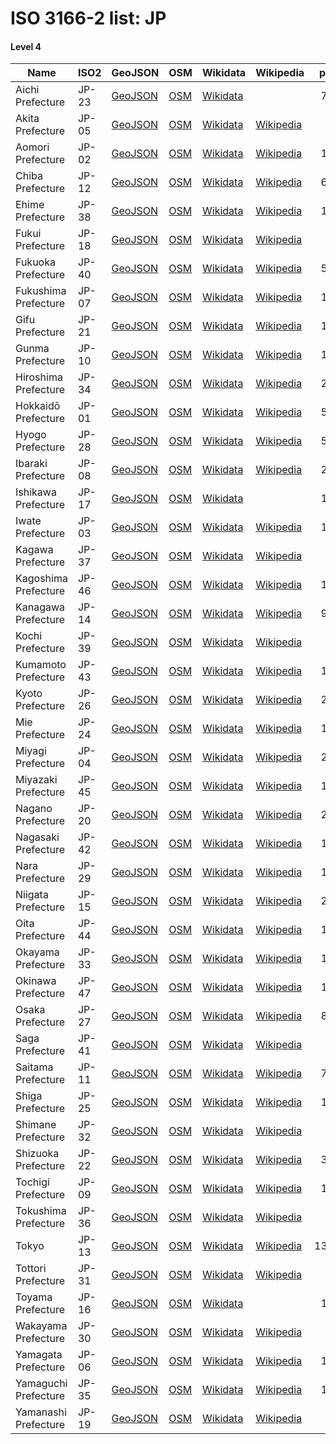# ISO 3166-2 list: JP


#### Level 4
Name | ISO2 | GeoJSON | OSM | Wikidata | Wikipedia | population 
--- | --- | --- | --- | --- | --- | --: 
Aichi Prefecture | JP-23 | [GeoJSON](../../export/geojson/q8/iso2/JP/JP-23.geojson) | [OSM](https://www.openstreetmap.org/relation/3560336) | [Wikidata](https://www.wikidata.org/wiki/Q80434) |  | 7,549,594
Akita Prefecture | JP-05 | [GeoJSON](../../export/geojson/q8/iso2/JP/JP-05.geojson) | [OSM](https://www.openstreetmap.org/relation/3791413) | [Wikidata](https://www.wikidata.org/wiki/Q81863) | [Wikipedia](http://en.wikipedia.org/wiki/ja%3A%E7%A7%8B%E7%94%B0%E7%9C%8C) | 965,927
Aomori Prefecture | JP-02 | [GeoJSON](../../export/geojson/q8/iso2/JP/JP-02.geojson) | [OSM](https://www.openstreetmap.org/relation/1834655) | [Wikidata](https://www.wikidata.org/wiki/Q71699) | [Wikipedia](http://en.wikipedia.org/wiki/ja%3A%E9%9D%92%E6%A3%AE%E7%9C%8C) | 1,249,314
Chiba Prefecture | JP-12 | [GeoJSON](../../export/geojson/q8/iso2/JP/JP-12.geojson) | [OSM](https://www.openstreetmap.org/relation/2679957) | [Wikidata](https://www.wikidata.org/wiki/Q80011) | [Wikipedia](http://en.wikipedia.org/wiki/ja%3A%E5%8D%83%E8%91%89%E7%9C%8C) | 6,279,026
Ehime Prefecture | JP-38 | [GeoJSON](../../export/geojson/q8/iso2/JP/JP-38.geojson) | [OSM](https://www.openstreetmap.org/relation/3795063) | [Wikidata](https://www.wikidata.org/wiki/Q123376) | [Wikipedia](http://en.wikipedia.org/wiki/ja%3A%E6%84%9B%E5%AA%9B%E7%9C%8C) | 1,338,811
Fukui Prefecture | JP-18 | [GeoJSON](../../export/geojson/q8/iso2/JP/JP-18.geojson) | [OSM](https://www.openstreetmap.org/relation/357112) | [Wikidata](https://www.wikidata.org/wiki/Q133879) | [Wikipedia](http://en.wikipedia.org/wiki/ja%3A%E7%A6%8F%E4%BA%95%E7%9C%8C) | 767,742
Fukuoka Prefecture | JP-40 | [GeoJSON](../../export/geojson/q8/iso2/JP/JP-40.geojson) | [OSM](https://www.openstreetmap.org/relation/1553735) | [Wikidata](https://www.wikidata.org/wiki/Q123258) | [Wikipedia](http://en.wikipedia.org/wiki/ja%3A%E7%A6%8F%E5%B2%A1%E7%9C%8C) | 5,110,113
Fukushima Prefecture | JP-07 | [GeoJSON](../../export/geojson/q8/iso2/JP/JP-07.geojson) | [OSM](https://www.openstreetmap.org/relation/1800608) | [Wikidata](https://www.wikidata.org/wiki/Q71707) | [Wikipedia](http://en.wikipedia.org/wiki/ja%3A%E7%A6%8F%E5%B3%B6%E7%9C%8C) | 1,844,173
Gifu Prefecture | JP-21 | [GeoJSON](../../export/geojson/q8/iso2/JP/JP-21.geojson) | [OSM](https://www.openstreetmap.org/relation/760746) | [Wikidata](https://www.wikidata.org/wiki/Q131277) | [Wikipedia](http://en.wikipedia.org/wiki/ja%3A%E5%B2%90%E9%98%9C%E7%9C%8C) | 1,991,390
Gunma Prefecture | JP-10 | [GeoJSON](../../export/geojson/q8/iso2/JP/JP-10.geojson) | [OSM](https://www.openstreetmap.org/relation/1851649) | [Wikidata](https://www.wikidata.org/wiki/Q129499) | [Wikipedia](http://en.wikipedia.org/wiki/ja%3A%E7%BE%A4%E9%A6%AC%E7%9C%8C) | 1,937,626
Hiroshima Prefecture | JP-34 | [GeoJSON](../../export/geojson/q8/iso2/JP/JP-34.geojson) | [OSM](https://www.openstreetmap.org/relation/3218753) | [Wikidata](https://www.wikidata.org/wiki/Q617375) | [Wikipedia](http://en.wikipedia.org/wiki/ja%3A%E5%BA%83%E5%B3%B6%E7%9C%8C) | 2,811,410
Hokkaidō Prefecture | JP-01 | [GeoJSON](../../export/geojson/q8/iso2/JP/JP-01.geojson) | [OSM](https://www.openstreetmap.org/relation/3795658) | [Wikidata](https://www.wikidata.org/wiki/Q1037393) | [Wikipedia](http://en.wikipedia.org/wiki/ja%3A%E5%8C%97%E6%B5%B7%E9%81%93) | 5,432,200
Hyogo Prefecture | JP-28 | [GeoJSON](../../export/geojson/q8/iso2/JP/JP-28.geojson) | [OSM](https://www.openstreetmap.org/relation/356912) | [Wikidata](https://www.wikidata.org/wiki/Q130290) | [Wikipedia](http://en.wikipedia.org/wiki/ja%3A%E5%85%B5%E5%BA%AB%E7%9C%8C) | 5,463,609
Ibaraki Prefecture | JP-08 | [GeoJSON](../../export/geojson/q8/iso2/JP/JP-08.geojson) | [OSM](https://www.openstreetmap.org/relation/2682940) | [Wikidata](https://www.wikidata.org/wiki/Q83273) | [Wikipedia](http://en.wikipedia.org/wiki/ja%3A%E8%8C%A8%E5%9F%8E%E7%9C%8C) | 2,868,041
Ishikawa Prefecture | JP-17 | [GeoJSON](../../export/geojson/q8/iso2/JP/JP-17.geojson) | [OSM](https://www.openstreetmap.org/relation/3794726) | [Wikidata](https://www.wikidata.org/wiki/Q131281) |  | 1,137,181
Iwate Prefecture | JP-03 | [GeoJSON](../../export/geojson/q8/iso2/JP/JP-03.geojson) | [OSM](https://www.openstreetmap.org/relation/3792412) | [Wikidata](https://www.wikidata.org/wiki/Q48326) | [Wikipedia](http://en.wikipedia.org/wiki/ja%3A%E5%B2%A9%E6%89%8B%E7%9C%8C) | 1,226,430
Kagawa Prefecture | JP-37 | [GeoJSON](../../export/geojson/q8/iso2/JP/JP-37.geojson) | [OSM](https://www.openstreetmap.org/relation/3795064) | [Wikidata](https://www.wikidata.org/wiki/Q161454) | [Wikipedia](http://en.wikipedia.org/wiki/ja%3A%E9%A6%99%E5%B7%9D%E7%9C%8C) | 956,069
Kagoshima Prefecture | JP-46 | [GeoJSON](../../export/geojson/q8/iso2/JP/JP-46.geojson) | [OSM](https://www.openstreetmap.org/relation/1842186) | [Wikidata](https://www.wikidata.org/wiki/Q15701) | [Wikipedia](http://en.wikipedia.org/wiki/ja%3A%E9%B9%BF%E5%85%90%E5%B3%B6%E7%9C%8C) | 1,601,711
Kanagawa Prefecture | JP-14 | [GeoJSON](../../export/geojson/q8/iso2/JP/JP-14.geojson) | [OSM](https://www.openstreetmap.org/relation/2689487) | [Wikidata](https://www.wikidata.org/wiki/Q127513) | [Wikipedia](http://en.wikipedia.org/wiki/ja%3A%E7%A5%9E%E5%A5%88%E5%B7%9D%E7%9C%8C) | 9,200,166
Kochi Prefecture | JP-39 | [GeoJSON](../../export/geojson/q8/iso2/JP/JP-39.geojson) | [OSM](https://www.openstreetmap.org/relation/3795031) | [Wikidata](https://www.wikidata.org/wiki/Q134093) | [Wikipedia](http://en.wikipedia.org/wiki/ja%3A%E9%AB%98%E7%9F%A5%E7%9C%8C) | 697,674
Kumamoto Prefecture | JP-43 | [GeoJSON](../../export/geojson/q8/iso2/JP/JP-43.geojson) | [OSM](https://www.openstreetmap.org/relation/1842185) | [Wikidata](https://www.wikidata.org/wiki/Q130308) | [Wikipedia](http://en.wikipedia.org/wiki/ja%3A%E7%86%8A%E6%9C%AC%E7%9C%8C) | 1,746,740
Kyoto Prefecture | JP-26 | [GeoJSON](../../export/geojson/q8/iso2/JP/JP-26.geojson) | [OSM](https://www.openstreetmap.org/relation/2137477) | [Wikidata](https://www.wikidata.org/wiki/Q120730) | [Wikipedia](http://en.wikipedia.org/wiki/ja%3A%E4%BA%AC%E9%83%BD%E5%BA%9C) | 2,583,140
Mie Prefecture | JP-24 | [GeoJSON](../../export/geojson/q8/iso2/JP/JP-24.geojson) | [OSM](https://www.openstreetmap.org/relation/812190) | [Wikidata](https://www.wikidata.org/wiki/Q128196) | [Wikipedia](http://en.wikipedia.org/wiki/ja%3A%E4%B8%89%E9%87%8D%E7%9C%8C) | 1,781,948
Miyagi Prefecture | JP-04 | [GeoJSON](../../export/geojson/q8/iso2/JP/JP-04.geojson) | [OSM](https://www.openstreetmap.org/relation/3790801) | [Wikidata](https://www.wikidata.org/wiki/Q47896) | [Wikipedia](http://en.wikipedia.org/wiki/ja%3A%E5%AE%AE%E5%9F%8E%E7%9C%8C) | 2,303,160
Miyazaki Prefecture | JP-45 | [GeoJSON](../../export/geojson/q8/iso2/JP/JP-45.geojson) | [OSM](https://www.openstreetmap.org/relation/1842184) | [Wikidata](https://www.wikidata.org/wiki/Q130300) | [Wikipedia](http://en.wikipedia.org/wiki/ja%3A%E5%AE%AE%E5%B4%8E%E7%9C%8C) | 1,071,723
Nagano Prefecture | JP-20 | [GeoJSON](../../export/geojson/q8/iso2/JP/JP-20.geojson) | [OSM](https://www.openstreetmap.org/relation/3560284) | [Wikidata](https://www.wikidata.org/wiki/Q127877) | [Wikipedia](http://en.wikipedia.org/wiki/ja%3A%E9%95%B7%E9%87%8E%E7%9C%8C) | 2,049,653
Nagasaki Prefecture | JP-42 | [GeoJSON](../../export/geojson/q8/iso2/JP/JP-42.geojson) | [OSM](https://www.openstreetmap.org/relation/1842151) | [Wikidata](https://www.wikidata.org/wiki/Q169376) | [Wikipedia](http://en.wikipedia.org/wiki/ja%3A%E9%95%B7%E5%B4%8E%E7%9C%8C) | 1,325,205
Nara Prefecture | JP-29 | [GeoJSON](../../export/geojson/q8/iso2/JP/JP-29.geojson) | [OSM](https://www.openstreetmap.org/relation/358631) | [Wikidata](https://www.wikidata.org/wiki/Q131287) | [Wikipedia](http://en.wikipedia.org/wiki/ja%3A%E5%A5%88%E8%89%AF%E7%9C%8C) | 1,331,330
Niigata Prefecture | JP-15 | [GeoJSON](../../export/geojson/q8/iso2/JP/JP-15.geojson) | [OSM](https://www.openstreetmap.org/relation/3559887) | [Wikidata](https://www.wikidata.org/wiki/Q132705) | [Wikipedia](http://en.wikipedia.org/wiki/ja%3A%E6%96%B0%E6%BD%9F%E7%9C%8C) | 2,222,004
Oita Prefecture | JP-44 | [GeoJSON](../../export/geojson/q8/iso2/JP/JP-44.geojson) | [OSM](https://www.openstreetmap.org/relation/356911) | [Wikidata](https://www.wikidata.org/wiki/Q133924) | [Wikipedia](http://en.wikipedia.org/wiki/ja%3A%E5%A4%A7%E5%88%86%E7%9C%8C) | 1,134,431
Okayama Prefecture | JP-33 | [GeoJSON](../../export/geojson/q8/iso2/JP/JP-33.geojson) | [OSM](https://www.openstreetmap.org/relation/3794962) | [Wikidata](https://www.wikidata.org/wiki/Q132936) | [Wikipedia](http://en.wikipedia.org/wiki/ja%3A%E5%B2%A1%E5%B1%B1%E7%9C%8C) | 1,891,346
Okinawa Prefecture | JP-47 | [GeoJSON](../../export/geojson/q8/iso2/JP/JP-47.geojson) | [OSM](https://www.openstreetmap.org/relation/3795635) | [Wikidata](https://www.wikidata.org/wiki/Q766445) | [Wikipedia](http://en.wikipedia.org/wiki/ja%3A%E6%B2%96%E7%B8%84%E7%9C%8C) | 1,457,162
Osaka Prefecture | JP-27 | [GeoJSON](../../export/geojson/q8/iso2/JP/JP-27.geojson) | [OSM](https://www.openstreetmap.org/relation/341906) | [Wikidata](https://www.wikidata.org/wiki/Q122723) | [Wikipedia](http://en.wikipedia.org/wiki/ja%3A%E5%A4%A7%E9%98%AA%E5%BA%9C) | 8,823,453
Saga Prefecture | JP-41 | [GeoJSON](../../export/geojson/q8/iso2/JP/JP-41.geojson) | [OSM](https://www.openstreetmap.org/relation/1842150) | [Wikidata](https://www.wikidata.org/wiki/Q160420) | [Wikipedia](http://en.wikipedia.org/wiki/ja%3A%E4%BD%90%E8%B3%80%E7%9C%8C) | 814,211
Saitama Prefecture | JP-11 | [GeoJSON](../../export/geojson/q8/iso2/JP/JP-11.geojson) | [OSM](https://www.openstreetmap.org/relation/1768185) | [Wikidata](https://www.wikidata.org/wiki/Q128186) | [Wikipedia](http://en.wikipedia.org/wiki/ja%3A%E5%9F%BC%E7%8E%89%E7%9C%8C) | 7,337,330
Shiga Prefecture | JP-25 | [GeoJSON](../../export/geojson/q8/iso2/JP/JP-25.geojson) | [OSM](https://www.openstreetmap.org/relation/357800) | [Wikidata](https://www.wikidata.org/wiki/Q131358) | [Wikipedia](http://en.wikipedia.org/wiki/ja%3A%E6%BB%8B%E8%B3%80%E7%9C%8C) | 1,413,959
Shimane Prefecture | JP-32 | [GeoJSON](../../export/geojson/q8/iso2/JP/JP-32.geojson) | [OSM](https://www.openstreetmap.org/relation/3346137) | [Wikidata](https://www.wikidata.org/wiki/Q132751) | [Wikipedia](http://en.wikipedia.org/wiki/ja%3A%E5%B3%B6%E6%A0%B9%E7%9C%8C) | 673,891
Shizuoka Prefecture | JP-22 | [GeoJSON](../../export/geojson/q8/iso2/JP/JP-22.geojson) | [OSM](https://www.openstreetmap.org/relation/3793581) | [Wikidata](https://www.wikidata.org/wiki/Q131320) | [Wikipedia](http://en.wikipedia.org/wiki/ja%3A%E9%9D%99%E5%B2%A1%E7%9C%8C) | 3,639,226
Tochigi Prefecture | JP-09 | [GeoJSON](../../export/geojson/q8/iso2/JP/JP-09.geojson) | [OSM](https://www.openstreetmap.org/relation/1800742) | [Wikidata](https://www.wikidata.org/wiki/Q44843) | [Wikipedia](http://en.wikipedia.org/wiki/ja%3A%E6%A0%83%E6%9C%A8%E7%9C%8C) | 1,942,312
Tokushima Prefecture | JP-36 | [GeoJSON](../../export/geojson/q8/iso2/JP/JP-36.geojson) | [OSM](https://www.openstreetmap.org/relation/3795000) | [Wikidata](https://www.wikidata.org/wiki/Q160734) | [Wikipedia](http://en.wikipedia.org/wiki/ja%3A%E5%BE%B3%E5%B3%B6%E7%9C%8C) | 728,633
Tokyo | JP-13 | [GeoJSON](../../export/geojson/q8/iso2/JP/JP-13.geojson) | [OSM](https://www.openstreetmap.org/relation/1543125) | [Wikidata](https://www.wikidata.org/wiki/Q1490) | [Wikipedia](http://en.wikipedia.org/wiki/ja%3A%E6%9D%B1%E4%BA%AC%E9%83%BD) | 13,942,856
Tottori Prefecture | JP-31 | [GeoJSON](../../export/geojson/q8/iso2/JP/JP-31.geojson) | [OSM](https://www.openstreetmap.org/relation/3285636) | [Wikidata](https://www.wikidata.org/wiki/Q133935) | [Wikipedia](http://en.wikipedia.org/wiki/ja%3A%E9%B3%A5%E5%8F%96%E7%9C%8C) | 555,663
Toyama Prefecture | JP-16 | [GeoJSON](../../export/geojson/q8/iso2/JP/JP-16.geojson) | [OSM](https://www.openstreetmap.org/relation/3793529) | [Wikidata](https://www.wikidata.org/wiki/Q132929) |  | 1,042,998
Wakayama Prefecture | JP-30 | [GeoJSON](../../export/geojson/q8/iso2/JP/JP-30.geojson) | [OSM](https://www.openstreetmap.org/relation/908959) | [Wikidata](https://www.wikidata.org/wiki/Q131314) | [Wikipedia](http://en.wikipedia.org/wiki/ja%3A%E5%92%8C%E6%AD%8C%E5%B1%B1%E7%9C%8C) | 923,721
Yamagata Prefecture | JP-06 | [GeoJSON](../../export/geojson/q8/iso2/JP/JP-06.geojson) | [OSM](https://www.openstreetmap.org/relation/3790869) | [Wikidata](https://www.wikidata.org/wiki/Q125863) | [Wikipedia](http://en.wikipedia.org/wiki/ja%3A%E5%B1%B1%E5%BD%A2%E7%9C%8C) | 1,077,057
Yamaguchi Prefecture | JP-35 | [GeoJSON](../../export/geojson/q8/iso2/JP/JP-35.geojson) | [OSM](https://www.openstreetmap.org/relation/4016543) | [Wikidata](https://www.wikidata.org/wiki/Q127264) | [Wikipedia](http://en.wikipedia.org/wiki/ja%3A%E5%B1%B1%E5%8F%A3%E7%9C%8C) | 1,355,495
Yamanashi Prefecture | JP-19 | [GeoJSON](../../export/geojson/q8/iso2/JP/JP-19.geojson) | [OSM](https://www.openstreetmap.org/relation/3578391) | [Wikidata](https://www.wikidata.org/wiki/Q132720) | [Wikipedia](http://en.wikipedia.org/wiki/ja%3A%E5%B1%B1%E6%A2%A8%E7%9C%8C) | 812,056
